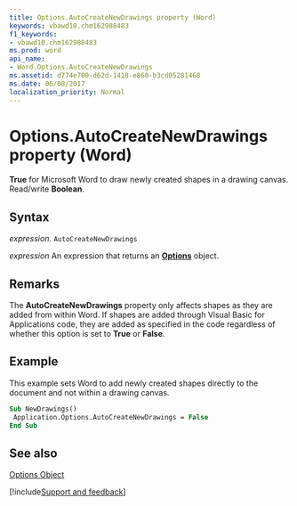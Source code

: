 ```yaml
---
title: Options.AutoCreateNewDrawings property (Word)
keywords: vbawd10.chm162988483
f1_keywords:
- vbawd10.chm162988483
ms.prod: word
api_name:
- Word.Options.AutoCreateNewDrawings
ms.assetid: d774e700-d62d-1418-e860-b3cd05281468
ms.date: 06/08/2017
localization_priority: Normal
---
```



# Options.AutoCreateNewDrawings property (Word)

 **True** for Microsoft Word to draw newly created shapes in a drawing canvas. Read/write **Boolean**.


## Syntax

_expression_. `AutoCreateNewDrawings`

 _expression_ An expression that returns an **[Options](Word.Options.md)** object.


## Remarks

The  **AutoCreateNewDrawings** property only affects shapes as they are added from within Word. If shapes are added through Visual Basic for Applications code, they are added as specified in the code regardless of whether this option is set to **True** or **False**.


## Example

This example sets Word to add newly created shapes directly to the document and not within a drawing canvas.


```vb
Sub NewDrawings() 
 Application.Options.AutoCreateNewDrawings = False 
End Sub
```


## See also


[Options Object](Word.Options.md)

[!include[Support and feedback](~/includes/feedback-boilerplate.md)]